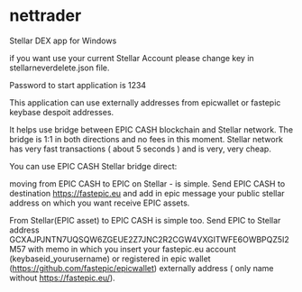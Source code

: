 # nettrader
Stellar DEX app for Windows

if you want use your current Stellar Account please change key in stellarneverdelete.json file.

Password to start application is 1234

This application can use externally addresses from epicwallet or fastepic keybase despoit addresses.

It helps use bridge between EPIC CASH blockchain and Stellar network. The bridge is 1:1 in both directions and no fees in this moment. Stellar network has very fast transactions ( about 5 seconds ) and is very, very cheap.

You can use EPIC CASH Stellar bridge direct:

moving from EPIC CASH to EPIC on Stellar - is simple.
Send EPIC CASH to destination https://fastepic.eu and add in epic message your public stellar address on which you want receive EPIC assets.

From Stellar(EPIC asset) to EPIC CASH is simple too.
Send EPIC to Stellar address GCXAJPJNTN7UQSQW6ZGEUE2Z7JNC2R2CGW4VXGITWFE6OWBPQZ5I2M57 with memo in which you insert your fastepic.eu account (keybaseid_yourusername) or registered in epic wallet (https://github.com/fastepic/epicwallet) externally address ( only name without https://fastepic.eu/).


